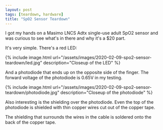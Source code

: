 ```yaml
---
layout: post
tags: [teardown, hardware]
title: "SpO2 Sensor Teardown"
---
```


I got my hands on a Masimo LNCS Adtx single-use adult SpO2 sensor and was
curious to see what's in there and why it's a $20 part.

It's very simple. There's a red LED:

{% include image.html
    url="/assets/images/2020-02-09-spo2-sensor-teardown/led.jpg"
    description="Closeup of the LED" %}

And a photodiode that ends up on the opposite side of the finger. The forward
voltage of the photodiode is 0.65V in my testing.

{% include image.html
    url="/assets/images/2020-02-09-spo2-sensor-teardown/photodiode.jpg"
    description="Closeup of the photodiode" %}

Also interesting is the shielding over the photodiode. Even the top of the
photodiode is shielded with thin copper wires cut out of the copper tape.

The shielding that surrounds the wires in the cable is soldered onto the back of
the copper tape.
